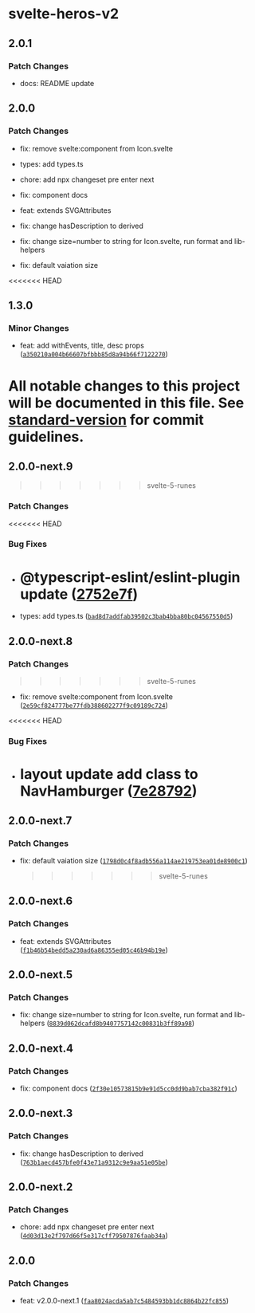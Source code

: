 # svelte-heros-v2

## 2.0.1

### Patch Changes

- docs: README update

## 2.0.0

### Patch Changes

- fix: remove svelte:component from Icon.svelte

- types: add types.ts

- chore: add npx changeset pre enter next

- fix: component docs

- feat: extends SVGAttributes<SVGElement>

- fix: change hasDescription to derived

- fix: change size=number to string for Icon.svelte, run format and lib-helpers

- fix: default vaiation size

<<<<<<< HEAD

## 1.3.0

### Minor Changes

- feat: add withEvents, title, desc props ([`a350210a004b66607bfbbb85d8a94b66f7122270`](https://github.com/shinokada/svelte-heros-v2/commit/a350210a004b66607bfbbb85d8a94b66f7122270))

# All notable changes to this project will be documented in this file. See [standard-version](https://github.com/conventional-changelog/standard-version) for commit guidelines.

## 2.0.0-next.9

> > > > > > > svelte-5-runes

### Patch Changes

<<<<<<< HEAD

### Bug Fixes

- # @typescript-eslint/eslint-plugin update ([2752e7f](https://github.com/shinokada/svelte-heros-v2/commit/2752e7f4fcfe3012bd1cf8572066c783ffc300e4))
- types: add types.ts ([`bad8d7addfab39502c3bab4bba80bc04567550d5`](https://github.com/shinokada/svelte-heros-v2/commit/bad8d7addfab39502c3bab4bba80bc04567550d5))

## 2.0.0-next.8

### Patch Changes

> > > > > > > svelte-5-runes

- fix: remove svelte:component from Icon.svelte ([`2e59cf824777be77fdb388602277f9c09189c724`](https://github.com/shinokada/svelte-heros-v2/commit/2e59cf824777be77fdb388602277f9c09189c724))

<<<<<<< HEAD

### Bug Fixes

- # layout update add class to NavHamburger ([7e28792](https://github.com/shinokada/svelte-heros-v2/commit/7e287927723abd15110531e78ae3fc25034a45c3))

## 2.0.0-next.7

### Patch Changes

- fix: default vaiation size ([`1798d0c4f8adb556a114ae219753ea01de8900c1`](https://github.com/shinokada/svelte-heros-v2/commit/1798d0c4f8adb556a114ae219753ea01de8900c1))
  > > > > > > > svelte-5-runes

## 2.0.0-next.6

### Patch Changes

- feat: extends SVGAttributes<SVGElement> ([`f1b46b54bedd5a230ad6a86355ed05c46b94b19e`](https://github.com/shinokada/svelte-heros-v2/commit/f1b46b54bedd5a230ad6a86355ed05c46b94b19e))

## 2.0.0-next.5

### Patch Changes

- fix: change size=number to string for Icon.svelte, run format and lib-helpers ([`8839d062dcafd8b9407757142c00831b3ff89a98`](https://github.com/shinokada/svelte-heros-v2/commit/8839d062dcafd8b9407757142c00831b3ff89a98))

## 2.0.0-next.4

### Patch Changes

- fix: component docs ([`2f30e10573815b9e91d5cc0dd9bab7cba382f91c`](https://github.com/shinokada/svelte-heros-v2/commit/2f30e10573815b9e91d5cc0dd9bab7cba382f91c))

## 2.0.0-next.3

### Patch Changes

- fix: change hasDescription to derived ([`763b1aecd457bfe0f43e71a9312c9e9aa51e05be`](https://github.com/shinokada/svelte-heros-v2/commit/763b1aecd457bfe0f43e71a9312c9e9aa51e05be))

## 2.0.0-next.2

### Patch Changes

- chore: add npx changeset pre enter next ([`4d03d13e2f797d66f5e317cff79507876faab34a`](https://github.com/shinokada/svelte-heros-v2/commit/4d03d13e2f797d66f5e317cff79507876faab34a))

## 2.0.0

### Patch Changes

- feat: v2.0.0-next.1 ([`faa8024acda5ab7c5484593bb1dc8864b22fc855`](https://github.com/shinokada/svelte-heros-v2/commit/faa8024acda5ab7c5484593bb1dc8864b22fc855))
